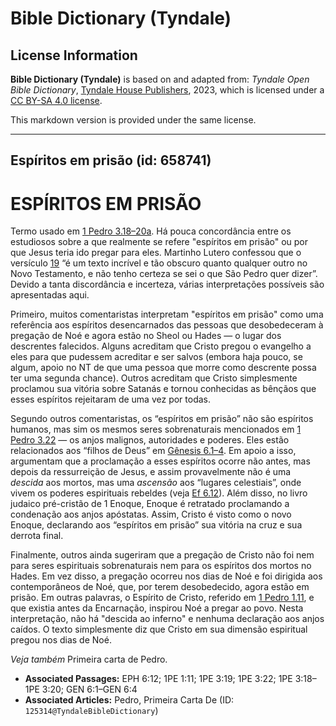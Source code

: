 # Bible Dictionary (Tyndale)

## License Information

**Bible Dictionary (Tyndale)** is based on and adapted from: _Tyndale Open Bible Dictionary_, [Tyndale House Publishers](https://tyndaleopenresources.com/), 2023, which is licensed under a [CC BY-SA 4.0 license](https://creativecommons.org/licenses/by-sa/4.0/legalcode.en).

This markdown version is provided under the same license.



--------------------------------

## Espíritos em prisão (id: 658741)

ESPÍRITOS EM PRISÃO
===================

Termo usado em [1 Pedro 3\.18–20a](https://ref.ly/1Pet3:18-1Pet3:20). Há pouca concordância entre os estudiosos sobre a que realmente se refere "espíritos em prisão" ou por que Jesus teria ido pregar para eles. Martinho Lutero confessou que o versículo [19](https://ref.ly/1Pet3:19) “é um texto incrível e tão obscuro quanto qualquer outro no Novo Testamento, e não tenho certeza se sei o que São Pedro quer dizer”. Devido a tanta discordância e incerteza, várias interpretações possíveis são apresentadas aqui.

Primeiro, muitos comentaristas interpretam "espíritos em prisão" como uma referência aos espíritos desencarnados das pessoas que desobedeceram à pregação de Noé e agora estão no Sheol ou Hades — o lugar dos descrentes falecidos. Alguns acreditam que Cristo pregou o evangelho a eles para que pudessem acreditar e ser salvos (embora haja pouco, se algum, apoio no NT de que uma pessoa que morre como descrente possa ter uma segunda chance). Outros acreditam que Cristo simplesmente proclamou sua vitória sobre Satanás e tornou conhecidas as bênçãos que esses espíritos rejeitaram de uma vez por todas.

Segundo outros comentaristas, os “espíritos em prisão” não são espíritos humanos, mas sim os mesmos seres sobrenaturais mencionados em [1 Pedro 3\.22](https://ref.ly/1Pet3:22) — os anjos malignos, autoridades e poderes. Eles estão relacionados aos “filhos de Deus” em [Gênesis 6\.1–4](https://ref.ly/Gen6:1-Gen6:4). Em apoio a isso, argumentam que a proclamação a esses espíritos ocorre não antes, mas depois da ressurreição de Jesus, e assim provavelmente não é uma *descida* aos mortos, mas uma *ascensão* aos “lugares celestiais”, onde vivem os poderes espirituais rebeldes (veja [Ef 6\.12](https://ref.ly/Eph6:12)). Além disso, no livro judaico pré\-cristão de 1 Enoque, Enoque é retratado proclamando a condenação aos anjos apóstatas. Assim, Cristo é visto como o novo Enoque, declarando aos “espíritos em prisão” sua vitória na cruz e sua derrota final.

Finalmente, outros ainda sugeriram que a pregação de Cristo não foi nem para seres espirituais sobrenaturais nem para os espíritos dos mortos no Hades. Em vez disso, a pregação ocorreu nos dias de Noé e foi dirigida aos contemporâneos de Noé, que, por terem desobedecido, agora estão em prisão. Em outras palavras, o Espírito de Cristo, referido em [1 Pedro 1\.11](https://ref.ly/1Pet1:11), e que existia antes da Encarnação, inspirou Noé a pregar ao povo. Nesta interpretação, não há "descida ao inferno" e nenhuma declaração aos anjos caídos. O texto simplesmente diz que Cristo em sua dimensão espiritual pregou nos dias de Noé.

*Veja também* Primeira carta de Pedro.

* **Associated Passages:** EPH 6:12; 1PE 1:11; 1PE 3:19; 1PE 3:22; 1PE 3:18–1PE 3:20; GEN 6:1–GEN 6:4
* **Associated Articles:** Pedro, Primeira Carta De (ID: `125314@TyndaleBibleDictionary`)

